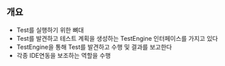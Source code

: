 ## 개요
- Test를 실행하기 위한 뼈대
- Test를 발견하고 테스트 계획을 생성하는 TestEngine 인터페이스를 가지고 있다
- TestEngine을 통해 Test를 발견하고 수행 및 결과를 보고한다
- 각종 IDE연동을 보조하는 역할을 수행
